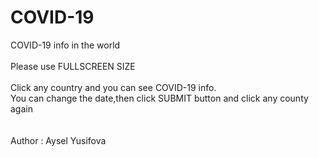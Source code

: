 # COVID-19
COVID-19 info in the world
<br/>
<br/>
Please use FULLSCREEN SIZE
<br/>
<br/>
Click any country and you can see COVID-19 info.
<br/>
You can change the date,then click SUBMIT button and click any county again
<br/><br/><br/>
 Author : Aysel Yusifova
